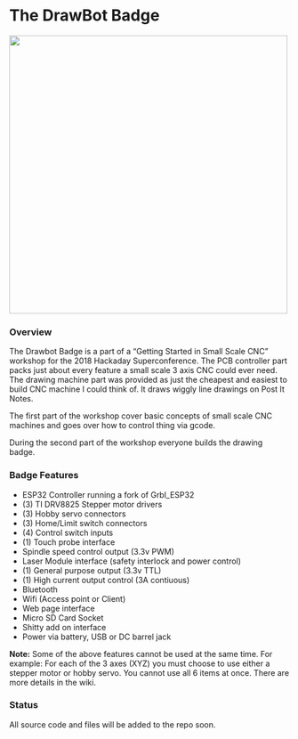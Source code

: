 # The DrawBot Badge



<img src="http://www.buildlog.net/blog/wp-content/uploads/2018/10/DrawBot_01.jpg" width="500">

### Overview

The Drawbot Badge is a part of a “Getting Started in Small Scale CNC” workshop for the 2018 Hackaday Superconference. The PCB controller part packs just about every feature a small scale 3 axis CNC could ever need. The drawing machine part was provided as just the cheapest and easiest to build CNC machine I could think of. It draws wiggly line drawings on Post It Notes.

The first part of the workshop cover basic concepts of small scale CNC machines and goes over how to control thing via gcode.

During the second part of the workshop everyone builds the drawing badge.

### Badge Features

- ESP32 Controller running a fork of Grbl_ESP32
- (3) TI DRV8825 Stepper motor drivers
- (3) Hobby servo connectors
- (3) Home/Limit switch connectors
- (4) Control switch inputs
- (1) Touch probe interface
- Spindle speed control output (3.3v PWM)
- Laser Module interface (safety interlock and power control)
- (1) General purpose output (3.3v TTL)
- (1) High current output control (3A contiuous)
- Bluetooth
- Wifi (Access point or Client)
- Web page interface
- Micro SD Card Socket
- Shitty add on interface
- Power via battery, USB or DC barrel jack

**Note:** Some of the above features cannot be used at the same time. For example: For each of the 3 axes (XYZ) you must choose to use either a stepper motor or hobby servo. You cannot use all 6 items at once.  There are more details in the wiki.

### Status

All source code and files will be added to the repo soon.